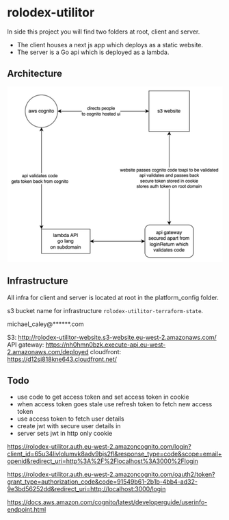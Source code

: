 # rolodex-utilitor

In side this project you will find two folders at root, client and server.

- The client houses a next js app which deploys as a static website.
- The server is a Go api which is deployed as a lambda.

## Architecture

![architecture](./rolodex-utilitor-architecture.jpg)

## Infrastructure

All infra for client and server is located at root in the platform_config folder.
 
s3 bucket name for infrastructure `rolodex-utilitor-terraform-state`.

michael_caley@******.com

S3: http://rolodex-utilitor-website.s3-website.eu-west-2.amazonaws.com/
API gateway: https://nh0hmn0bzk.execute-api.eu-west-2.amazonaws.com/deployed
cloudfront: https://d12si818kne643.cloudfront.net/

## Todo

- use code to get access token and set access token in cookie
- when access token goes stale use refresh token to fetch new access token
- use access token to fetch user details
- create jwt with secure user details in
- server sets jwt in http only cookie

https://rolodex-utilitor.auth.eu-west-2.amazoncognito.com/login?client_id=65u34livlolumvk8adv9bjs2fl&response_type=code&scope=email+openid&redirect_uri=http%3A%2F%2Flocalhost%3A3000%2Flogin


https://rolodex-utilitor.auth.eu-west-2.amazoncognito.com/oauth2/token?grant_type=authorization_code&code=91549b61-2b1b-4bb4-ad32-9e3bd56252dd&redirect_uri=http://localhost:3000/login

https://docs.aws.amazon.com/cognito/latest/developerguide/userinfo-endpoint.html
